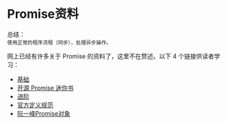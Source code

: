 # Promise资料

总结：<br>
`使用正常的程序流程（同步），处理异步操作。`

网上已经有许多关于 Promise 的资料了，这里不在赘述。以下 4 个链接供读者学习：
 - [基础](https://developer.mozilla.org/en-US/docs/Web/JavaScript/Reference/Global_Objects/Promise)
 - [开源 Promise 迷你书](http://liubin.org/promises-book/)
 - [进阶](http://fex.baidu.com/blog/2015/07/we-have-a-problem-with-promises/)
 - [官方定义规范](https://promisesaplus.com/)
 - [阮一峰Promise对象](http://javascript.ruanyifeng.com/advanced/promise.html#toc0)


